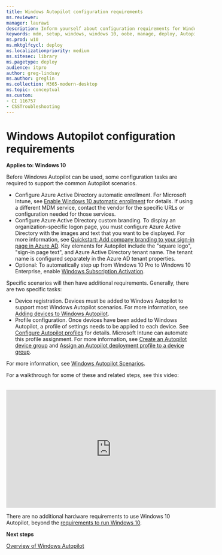 ```yaml
---
title: Windows Autopilot configuration requirements
ms.reviewer: 
manager: laurawi
description: Inform yourself about configuration requirements for Windows Autopilot deployment.
keywords: mdm, setup, windows, windows 10, oobe, manage, deploy, Autopilot, ztd, zero-touch, partner, msfb, intune
ms.prod: w10
ms.mktglfcycl: deploy
ms.localizationpriority: medium
ms.sitesec: library
ms.pagetype: deploy
audience: itpro
author: greg-lindsay
ms.author: greglin
ms.collection: M365-modern-desktop
ms.topic: conceptual
ms.custom: 
- CI 116757
- CSSTroubleshooting
---
```



# Windows Autopilot configuration requirements

**Applies to: Windows 10**

Before Windows Autopilot can be used, some configuration tasks are required to support the common Autopilot scenarios. 

- Configure Azure Active Directory automatic enrollment. For Microsoft Intune, see [Enable Windows 10 automatic enrollment](/intune/windows-enroll#enable-windows-10-automatic-enrollment) for details. If using a different MDM service, contact the vendor for the specific URLs or configuration needed for those services.
- Configure Azure Active Directory custom branding. To display an organization-specific logon page, you must configure Azure Active Directory with the images and text that you want to be displayed. For more information, see [Quickstart: Add company branding to your sign-in page in Azure AD](/azure/active-directory/fundamentals/customize-branding). Key elements for Autopilot include the "square logo", "sign-in page text", and Azure Active Directory tenant name. The tenant name is configured separately in the Azure AD tenant properties.
- Optional: To automatically step up from Windows 10 Pro to Windows 10 Enterprise, enable [Windows Subscription Activation](/windows/deployment/windows-10-enterprise-subscription-activation).

Specific scenarios will then have additional requirements. Generally, there are two specific tasks:

- Device registration. Devices must be added to Windows Autopilot to support most Windows Autopilot scenarios. For more information, see [Adding devices to Windows Autopilot](add-devices.md).
- Profile configuration. Once devices have been added to Windows Autopilot, a profile of settings needs to be applied to each device. See [Configure Autopilot profiles](profiles.md) for details.  Microsoft Intune can automate this profile assignment. For more information, see [Create an Autopilot device group](/intune/enrollment-Autopilot#create-an-Autopilot-device-group) and [Assign an Autopilot deployment profile to a device group](/intune/enrollment-Autopilot#assign-an-Autopilot-deployment-profile-to-a-device-group).

For more information, see [Windows Autopilot Scenarios](windows-Autopilot-scenarios.md).

For a walkthrough for some of these and related steps, see this video:

</br>

<iframe width="560" height="315" src="https://www.youtube.com/embed/KYVptkpsOqs" frameborder="0" allow="accelerometer; autoplay; encrypted-media" gyroscope; picture-in-picture" allowfullscreen></iframe>


There are no additional hardware requirements to use Windows 10 Autopilot, beyond the [requirements to run Windows 10](https://www.microsoft.com/windows/windows-10-specifications).

**Next steps**

[Overview of Windows Autopilot](windows-autopilot.md)